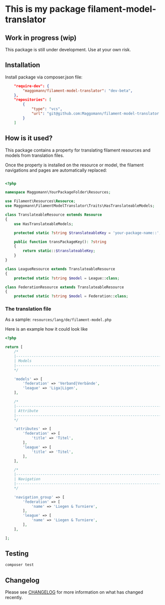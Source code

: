 # This is my package filament-model-translator

## Work in progress (wip)
This package is still under development. Use at your own risk.

## Installation

Install package via composer.json file:
```json
    "require-dev": {
        "maggomann/filament-model-translator": "dev-beta",
    },
    "repositories": [
        {
            "type": "vcs",
            "url": "git@github.com:Maggomann/filament-model-translator.git"
        }
    ]
```

## How is it used?

This package contains a property for translating filament resources and models from translation files.

Once the property is installed on the resource or model, the filament navigations and pages are automatically replaced:


```php

<?php

namespace Maggomann\YourPackageFolder\Resources;

use Filament\Resources\Resource;
use Maggomann\FilamentModelTranslator\Traits\HasTranslateableModels;

class TranslateableResource extends Resource
{
    use HasTranslateableModels;

    protected static ?string $translateableKey = 'your-package-name::';

    public function transPackageKey(): ?string
    {
        return static::$translateableKey;
    }
}

class LeagueResource extends TranslateableResource
{
    protected static ?string $model = League::class;

class FederationResource extends TranslateableResource
{
    protected static ?string $model = Federation::class;

```

### The translation file

As a sample: ```resources/lang/de/filament-model.php```

Here is an example how it could look like

```php
<?php

return [
    /*
    |--------------------------------------------------------------------------
    | Models
    |--------------------------------------------------------------------------
    */

    'models' => [
        'federation' => 'Verband|Verbände',
        'league' => 'Liga|Ligen',
    ],

    /*
    |--------------------------------------------------------------------------
    | Attribute
    |--------------------------------------------------------------------------
    */

    'attributes' => [
        'federation' => [
            'title' => 'Titel',
        ],
        'league' => [
            'title' => 'Titel',
        ],
    ],

    /*
    |--------------------------------------------------------------------------
    | Navigation
    |--------------------------------------------------------------------------
    */

    'navigation_group' => [
        'federation' => [
            'name' => 'Liegen & Turniere',
        ],
        'league' => [
            'name' => 'Liegen & Turniere',
        ],
    ],

];
```

## Testing

```bash
composer test
```

## Changelog

Please see [CHANGELOG](CHANGELOG.md) for more information on what has changed recently.
